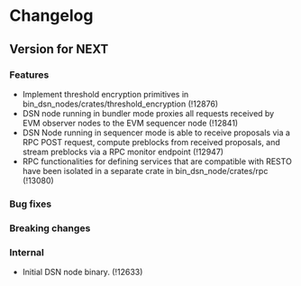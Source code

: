 # Changelog

## Version for NEXT

### Features
- Implement threshold encryption primitives in
  bin_dsn_nodes/crates/threshold_encryption (!12876)
- DSN node running in bundler mode proxies all requests received by EVM
  observer nodes to the EVM sequencer node  (!12841)
- DSN Node running in sequencer mode is able to receive proposals via a RPC
  POST request, compute preblocks from received proposals,  and stream
  preblocks via a RPC monitor endpoint (!12947)
- RPC functionalities for defining services that are compatible with RESTO
  have been isolated in a separate crate in bin_dsn_node/crates/rpc (!13080)

### Bug fixes

### Breaking changes

### Internal
- Initial DSN node binary. (!12633)
